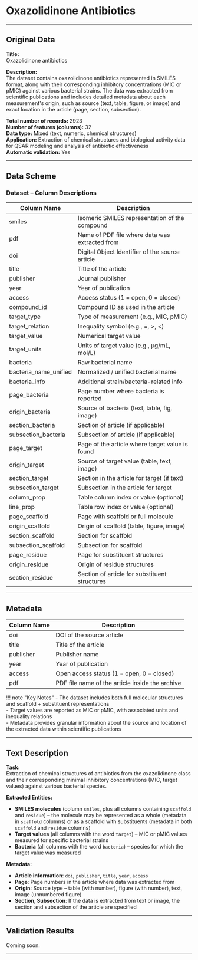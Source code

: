 # Oxazolidinone Antibiotics

---

## Original Data

**Title:**  
Oxazolidinone antibiotics

**Description:**  
The dataset contains oxazolidinone antibiotics represented in SMILES format, along with their corresponding inhibitory concentrations (MIC or pMIC) against various bacterial strains. The data was extracted from scientific publications and includes detailed metadata about each measurement's origin, such as source (text, table, figure, or image) and exact location in the article (page, section, subsection).

**Total number of records:** 2923  
**Number of features (columns):** 32  
**Data type:** Mixed (text, numeric, chemical structures)  
**Application:** Extraction of chemical structures and biological activity data for QSAR modeling and analysis of antibiotic effectiveness  
**Automatic validation:** Yes

---

## Data Scheme

### Dataset – Column Descriptions

| **Column Name**         | **Description**                                                                 |
|--------------------------|---------------------------------------------------------------------------------|
| smiles                  | Isomeric SMILES representation of the compound                                 |
| pdf                     | Name of PDF file where data was extracted from                                 |
| doi                     | Digital Object Identifier of the source article                                |
| title                   | Title of the article                                                            |
| publisher               | Journal publisher                                                              |
| year                    | Year of publication                                                            |
| access                  | Access status (1 = open, 0 = closed)                                           |
| compound_id             | Compound ID as used in the article                                             |
| target_type             | Type of measurement (e.g., MIC, pMIC)                                          |
| target_relation         | Inequality symbol (e.g., =, >, <)                                               |
| target_value            | Numerical target value                                                         |
| target_units            | Units of target value (e.g., µg/mL, mol/L)                                     |
| bacteria                | Raw bacterial name                                                             |
| bacteria_name_unified   | Normalized / unified bacterial name                                            |
| bacteria_info           | Additional strain/bacteria-related info                                        |
| page_bacteria           | Page number where bacteria is reported                                         |
| origin_bacteria         | Source of bacteria (text, table, fig, image)                                   |
| section_bacteria        | Section of article (if applicable)                                             |
| subsection_bacteria     | Subsection of article (if applicable)                                          |
| page_target             | Page of the article where target value is found                                |
| origin_target           | Source of target value (table, text, image)                                    |
| section_target          | Section in the article for target (if text)                                    |
| subsection_target       | Subsection in the article for target                                           |
| column_prop             | Table column index or value (optional)                                         |
| line_prop               | Table row index or value (optional)                                            |
| page_scaffold           | Page with scaffold or full molecule                                            |
| origin_scaffold         | Origin of scaffold (table, figure, image)                                      |
| section_scaffold        | Section for scaffold                                                           |
| subsection_scaffold     | Subsection for scaffold                                                        |
| page_residue            | Page for substituent structures                                                |
| origin_residue          | Origin of residue structures                                                   |
| section_residue         | Section of article for substituent structures                                  |

---

## Metadata

| **Column Name**         | **Description**                                           |
|-------------------------|-----------------------------------------------------------|
| doi                     | DOI of the source article                                 |
| title                   | Title of the article                                      |
| publisher               | Publisher name                                            |
| year                    | Year of publication                                       |
| access                  | Open access status (1 = open, 0 = closed)                 |
| pdf                     | PDF file name of the article inside the archive           |

!!! note "Key Notes"
    - The dataset includes both full molecular structures and scaffold + substituent representations  
    - Target values are reported as MIC or pMIC, with associated units and inequality relations  
    - Metadata provides granular information about the source and location of the extracted data within scientific publications  

---

## Text Description

**Task:**  
Extraction of chemical structures of antibiotics from the oxazolidinone class and their corresponding minimal inhibitory concentrations (MIC, target values) against various bacterial species.

**Extracted Entities:**  
- **SMILES molecules** (column `smiles`, plus all columns containing `scaffold` and `residue`) – the molecule may be represented as a whole (metadata in `scaffold` columns) or as a scaffold with substituents (metadata in both `scaffold` and `residue` columns)  
- **Target values** (all columns with the word `target`) – MIC or pMIC values measured for specific bacterial strains  
- **Bacteria** (all columns with the word `bacteria`) – species for which the target value was measured  

**Metadata:**  
- **Article information**: `doi`, `publisher`, `title`, `year`, `access`  
- **Page**: Page numbers in the article where data was extracted from  
- **Origin**: Source type – table (with number), figure (with number), text, image (unnumbered figure)  
- **Section, Subsection**: If the data is extracted from text or image, the section and subsection of the article are specified  

---

## Validation Results

Coming soon.

---
